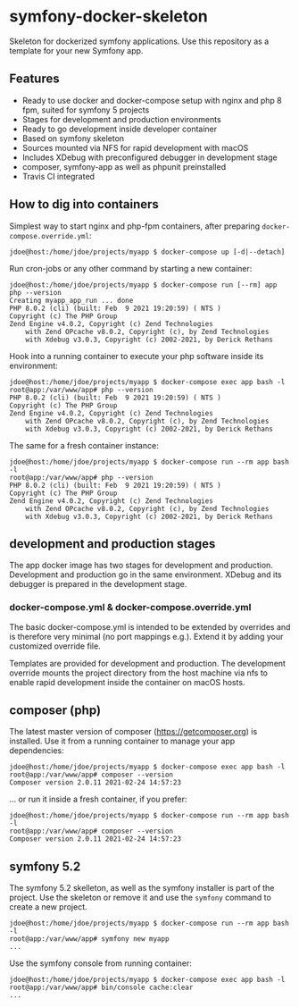 # symfony-docker-skeleton
Skeleton for dockerized symfony applications. Use this repository as a template for your new Symfony app. 

## Features
- Ready to use docker and docker-compose setup with nginx and php 8 fpm, suited for symfony 5 projects
- Stages for development and production environments
- Ready to go development inside developer container
- Based on symfony skeleton
- Sources mounted via NFS for rapid development with macOS
- Includes XDebug with preconfigured debugger in development stage
- composer, symfony-app as well as phpunit preinstalled
- Travis CI integrated


## How to dig into containers
Simplest way to start nginx and php-fpm containers, after preparing `docker-compose.override.yml`:

```console
jdoe@host:/home/jdoe/projects/myapp $ docker-compose up [-d|--detach]
```

Run cron-jobs or any other command by starting a new container:
```console
jdoe@host:/home/jdoe/projects/myapp $ docker-compose run [--rm] app php --version
Creating myapp_app_run ... done
PHP 8.0.2 (cli) (built: Feb  9 2021 19:20:59) ( NTS )
Copyright (c) The PHP Group
Zend Engine v4.0.2, Copyright (c) Zend Technologies
    with Zend OPcache v8.0.2, Copyright (c), by Zend Technologies
    with Xdebug v3.0.3, Copyright (c) 2002-2021, by Derick Rethans
```

Hook into a running container to execute your php software inside its environment:
```console
jdoe@host:/home/jdoe/projects/myapp $ docker-compose exec app bash -l
root@app:/var/www/app# php --version
PHP 8.0.2 (cli) (built: Feb  9 2021 19:20:59) ( NTS )
Copyright (c) The PHP Group
Zend Engine v4.0.2, Copyright (c) Zend Technologies
    with Zend OPcache v8.0.2, Copyright (c), by Zend Technologies
    with Xdebug v3.0.3, Copyright (c) 2002-2021, by Derick Rethans
```

The same for a fresh container instance:
```console
jdoe@host:/home/jdoe/projects/myapp $ docker-compose run --rm app bash -l
root@app:/var/www/app# php --version
PHP 8.0.2 (cli) (built: Feb  9 2021 19:20:59) ( NTS )
Copyright (c) The PHP Group
Zend Engine v4.0.2, Copyright (c) Zend Technologies
    with Zend OPcache v8.0.2, Copyright (c), by Zend Technologies
    with Xdebug v3.0.3, Copyright (c) 2002-2021, by Derick Rethans
```

## development and production stages

The app docker image has two stages for development and production. Development and production go in the same environment.
XDebug and its debugger is prepared in the development stage.

### docker-compose.yml & docker-compose.override.yml

The basic docker-compose.yml is intended to be extended by overrides and is therefore very minimal (no port  mappings e.g.). Extend it by adding your customized override file.

Templates are provided for development and production. The development override mounts the project directory from the host machine via nfs to enable rapid  development inside the container on macOS hosts.

## composer (php)
The latest master version of composer (https://getcomposer.org) is installed. Use it from a running container to manage your app dependencies:

```console
jdoe@host:/home/jdoe/projects/myapp $ docker-compose exec app bash -l
root@app:/var/www/app# composer --version
Composer version 2.0.11 2021-02-24 14:57:23
```

... or run it inside a fresh container, if you prefer:
```console
jdoe@host:/home/jdoe/projects/myapp $ docker-compose run --rm app bash -l
root@app:/var/www/app# composer --version
Composer version 2.0.11 2021-02-24 14:57:23
```

## symfony 5.2
The symfony 5.2 skelleton, as well as the symfony installer is part of the project. Use the skeleton or remove
it and use the `symfony` command to create a new project.
```console
jdoe@host:/home/jdoe/projects/myapp $ docker-compose run --rm app bash -l
root@app:/var/www/app# symfony new myapp
...
```

Use the symfony console from running container:
```console
jdoe@host:/home/jdoe/projects/myapp $ docker-compose exec app bash -l
root@app:/var/www/app# bin/console cache:clear
...
```
